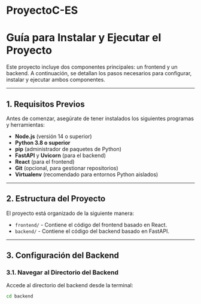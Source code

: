 # ProyectoC-ES

# Guía para Instalar y Ejecutar el Proyecto

Este proyecto incluye dos componentes principales: un frontend y un backend. A continuación, se detallan los pasos necesarios para configurar, instalar y ejecutar ambos componentes.

---

## **1. Requisitos Previos**
Antes de comenzar, asegúrate de tener instalados los siguientes programas y herramientas:

- **Node.js** (versión 14 o superior)
- **Python 3.8 o superior**
- **pip** (administrador de paquetes de Python)
- **FastAPI** y **Uvicorn** (para el backend)
- **React** (para el frontend)
- **Git** (opcional, para gestionar repositorios)
- **Virtualenv** (recomendado para entornos Python aislados)

---

## **2. Estructura del Proyecto**
El proyecto está organizado de la siguiente manera:

- `frontend/` - Contiene el código del frontend basado en React.
- `backend/` - Contiene el código del backend basado en FastAPI.

---

## **3. Configuración del Backend**

### **3.1. Navegar al Directorio del Backend**
Accede al directorio del backend desde la terminal:
```bash
cd backend
